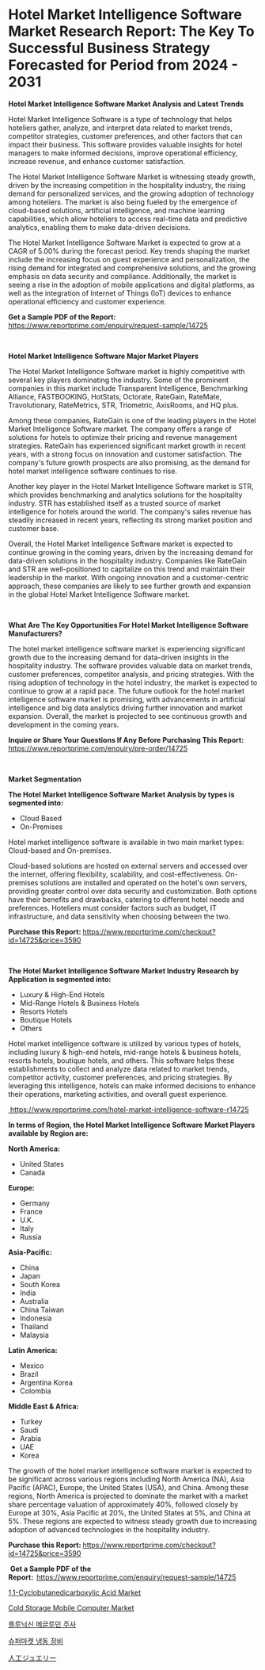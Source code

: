 <p><h1>Hotel Market Intelligence Software Market Research Report: The Key To Successful Business Strategy Forecasted for Period from 2024 - 2031</h1></p><p><strong>Hotel Market Intelligence Software Market Analysis and Latest Trends</strong></p>
<p><p>Hotel Market Intelligence Software is a type of technology that helps hoteliers gather, analyze, and interpret data related to market trends, competitor strategies, customer preferences, and other factors that can impact their business. This software provides valuable insights for hotel managers to make informed decisions, improve operational efficiency, increase revenue, and enhance customer satisfaction.</p><p>The Hotel Market Intelligence Software Market is witnessing steady growth, driven by the increasing competition in the hospitality industry, the rising demand for personalized services, and the growing adoption of technology among hoteliers. The market is also being fueled by the emergence of cloud-based solutions, artificial intelligence, and machine learning capabilities, which allow hoteliers to access real-time data and predictive analytics, enabling them to make data-driven decisions.</p><p>The Hotel Market Intelligence Software Market is expected to grow at a CAGR of 5.00% during the forecast period. Key trends shaping the market include the increasing focus on guest experience and personalization, the rising demand for integrated and comprehensive solutions, and the growing emphasis on data security and compliance. Additionally, the market is seeing a rise in the adoption of mobile applications and digital platforms, as well as the integration of Internet of Things (IoT) devices to enhance operational efficiency and customer experience.</p></p>
<p><strong>Get a Sample PDF of the Report:&nbsp;</strong> <a href="https://www.reportprime.com/enquiry/request-sample/14725">https://www.reportprime.com/enquiry/request-sample/14725</a></p>
<p>&nbsp;</p>
<p><strong>Hotel Market Intelligence Software Major Market Players</strong></p>
<p><p>The Hotel Market Intelligence Software market is highly competitive with several key players dominating the industry. Some of the prominent companies in this market include Transparent Intelligence, Benchmarking Alliance, FASTBOOKING, HotStats, Octorate, RateGain, RateMate, Travolutionary, RateMetrics, STR, Triometric, AxisRooms, and HQ plus.</p><p>Among these companies, RateGain is one of the leading players in the Hotel Market Intelligence Software market. The company offers a range of solutions for hotels to optimize their pricing and revenue management strategies. RateGain has experienced significant market growth in recent years, with a strong focus on innovation and customer satisfaction. The company's future growth prospects are also promising, as the demand for hotel market intelligence software continues to rise.</p><p>Another key player in the Hotel Market Intelligence Software market is STR, which provides benchmarking and analytics solutions for the hospitality industry. STR has established itself as a trusted source of market intelligence for hotels around the world. The company's sales revenue has steadily increased in recent years, reflecting its strong market position and customer base.</p><p>Overall, the Hotel Market Intelligence Software market is expected to continue growing in the coming years, driven by the increasing demand for data-driven solutions in the hospitality industry. Companies like RateGain and STR are well-positioned to capitalize on this trend and maintain their leadership in the market. With ongoing innovation and a customer-centric approach, these companies are likely to see further growth and expansion in the global Hotel Market Intelligence Software market.</p></p>
<p>&nbsp;</p>
<p><strong>What Are The Key Opportunities For Hotel Market Intelligence Software Manufacturers?</strong></p>
<p><p>The hotel market intelligence software market is experiencing significant growth due to the increasing demand for data-driven insights in the hospitality industry. The software provides valuable data on market trends, customer preferences, competitor analysis, and pricing strategies. With the rising adoption of technology in the hotel industry, the market is expected to continue to grow at a rapid pace. The future outlook for the hotel market intelligence software market is promising, with advancements in artificial intelligence and big data analytics driving further innovation and market expansion. Overall, the market is projected to see continuous growth and development in the coming years.</p></p>
<p><strong>Inquire or Share Your Questions If Any Before Purchasing This Report:</strong> <a href="https://www.reportprime.com/enquiry/pre-order/14725">https://www.reportprime.com/enquiry/pre-order/14725</a></p>
<p>&nbsp;</p>
<p><strong>Market Segmentation</strong></p>
<p><strong>The Hotel Market Intelligence Software Market Analysis by types is segmented into:</strong></p>
<p><ul><li>Cloud Based</li><li>On-Premises</li></ul></p>
<p><p>Hotel market intelligence software is available in two main market types: Cloud-based and On-premises. </p><p>Cloud-based solutions are hosted on external servers and accessed over the internet, offering flexibility, scalability, and cost-effectiveness. On-premises solutions are installed and operated on the hotel's own servers, providing greater control over data security and customization. Both options have their benefits and drawbacks, catering to different hotel needs and preferences. Hoteliers must consider factors such as budget, IT infrastructure, and data sensitivity when choosing between the two.</p></p>
<p><strong>Purchase this Report:&nbsp;</strong><a href="https://www.reportprime.com/checkout?id=14725&price=3590">https://www.reportprime.com/checkout?id=14725&price=3590</a></p>
<p>&nbsp;</p>
<p><strong>The Hotel Market Intelligence Software Market Industry Research by Application is segmented into:</strong></p>
<p><ul><li>Luxury & High-End Hotels</li><li>Mid-Range Hotels & Business Hotels</li><li>Resorts Hotels</li><li>Boutique Hotels</li><li>Others</li></ul></p>
<p><p>Hotel market intelligence software is utilized by various types of hotels, including luxury & high-end hotels, mid-range hotels & business hotels, resorts hotels, boutique hotels, and others. This software helps these establishments to collect and analyze data related to market trends, competitor activity, customer preferences, and pricing strategies. By leveraging this intelligence, hotels can make informed decisions to enhance their operations, marketing activities, and overall guest experience.</p></p>
<p><a href="https://www.reportprime.com/hotel-market-intelligence-software-r14725">&nbsp;https://www.reportprime.com/hotel-market-intelligence-software-r14725</a></p>
<p><strong>In terms of Region, the Hotel Market Intelligence Software Market Players available by Region are:</strong></p>
<p>
    <p> <strong> North America: </strong>
        <ul>
            <li>United States</li>
            <li>Canada</li>
        </ul>
        </p> 
    <p> <strong> Europe: </strong>
        <ul>
            <li>Germany</li>
            <li>France</li>
            <li>U.K.</li>
            <li>Italy</li>
            <li>Russia</li>
        </ul>
        </p> 
    <p> <strong> Asia-Pacific: </strong>
        <ul>
            <li>China</li>
            <li>Japan</li>
            <li>South Korea</li>
            <li>India</li>
            <li>Australia</li>
            <li>China Taiwan</li>
            <li>Indonesia</li>
            <li>Thailand</li>
            <li>Malaysia</li>
        </ul>
        </p> 
    <p> <strong> Latin America: </strong>
        <ul>
            <li>Mexico</li>
            <li>Brazil</li>
            <li>Argentina Korea</li>
            <li>Colombia</li>
        </ul>
        </p> 
    <p> <strong> Middle East & Africa: </strong>
        <ul>
            <li>Turkey</li>
            <li>Saudi</li>
            <li>Arabia</li>
            <li>UAE</li>
            <li>Korea</li>
        </ul>
    </p>
    </p>
<p><p>The growth of the hotel market intelligence software market is expected to be significant across various regions including North America (NA), Asia Pacific (APAC), Europe, the United States (USA), and China. Among these regions, North America is projected to dominate the market with a market share percentage valuation of approximately 40%, followed closely by Europe at 30%, Asia Pacific at 20%, the United States at 5%, and China at 5%. These regions are expected to witness steady growth due to increasing adoption of advanced technologies in the hospitality industry.</p></p>
<p><strong>Purchase this Report: </strong><a href="https://www.reportprime.com/checkout?id=14725&price=3590">https://www.reportprime.com/checkout?id=14725&price=3590</a></p>
<p>&nbsp;<strong>Get a Sample PDF of the Report:&nbsp;&nbsp;</strong><a href="https://www.reportprime.com/enquiry/request-sample/14725">https://www.reportprime.com/enquiry/request-sample/14725</a></p>
<p><strong></strong></p>
<p><p><a href="https://medium.com/@sean.peake0978/1-1-cyclobutanedicarboxylic-acid-market-size-share-analysis-growth-trends-forecasts-2024-e04d57bd1134">1,1-Cyclobutanedicarboxylic Acid Market</a></p><p><a href="https://medium.com/@kelleebernier1851/global-cold-storage-mobile-computer-market-by-product-type-by-application-by-region-and-companies-497000ca21e0">Cold Storage Mobile Computer Market</a></p><p><a href="https://medium.com/@josefarice/%EA%B8%80%EB%A1%9C%EB%B2%8C-%ED%94%8C%EB%A3%A8%EB%8B%89%EC%8B%A0-%EB%A9%94%EA%B8%80%EB%A3%A8%EB%AF%BC-%EC%A3%BC%EC%82%AC-%EC%8B%9C%EC%9E%A5-%EA%B7%9C%EB%AA%A8-%EB%B0%8F-%EC%8B%9C%EC%9E%A5-%EB%8F%99%ED%96%A5-%EB%B6%84%EC%84%9D-%EC%A7%80%EC%97%AD%EC%A0%81-%EC%A0%84%EB%A7%9D-%EA%B2%BD%EC%9F%81-%EC%A0%84%EB%9E%B5-%EC%98%88%EC%B8%A1-2024%EB%85%84%EB%B6%80%ED%84%B0-2031%EB%85%84%EA%B9%8C%EC%A7%80-41ca35bfb630">플루닉신 메글루민 주사</a></p><p><a href="https://medium.com/@earnesteidenreichja/%EC%8A%88%ED%8D%BC%EB%A7%88%EC%BC%93-%EB%83%89%EC%9E%A5-%EC%9E%A5%EB%B9%84-%EC%8B%9C%EC%9E%A5-%EA%B8%80%EB%A1%9C%EB%B2%8C-%EB%B0%8F-%EC%A7%80%EC%97%AD-%EB%B6%84%EC%84%9D-%EC%A7%80%EC%97%AD-%EA%B5%AD%EA%B0%80-%EC%88%98%EC%A4%80%EC%9D%98-%EB%B6%84%EC%84%9D-%EB%B0%8F-%EA%B2%BD%EC%9F%81-%ED%99%98%EA%B2%BD%EC%97%90-%EC%A4%91%EC%A0%90%EC%9D%84-%EB%91%94-%ED%9B%84%EB%A0%A8-052439c0c086">슈퍼마켓 냉동 장비</a></p><p><a href="https://medium.com/@jasoniller59/%E4%BA%BA%E5%B7%A5%E5%AE%9D%E7%9F%B3%E5%B8%82%E5%A0%B4%E3%81%AE%E3%83%88%E3%83%AC%E3%83%B3%E3%83%89%E3%81%A8%E5%88%86%E6%9E%90-%E5%B0%86%E6%9D%A5%E3%81%AE%E6%88%90%E9%95%B7%E3%81%AE%E3%81%9F%E3%82%81%E3%81%AE%E6%A9%9F%E4%BC%9A%E3%81%A8%E8%AA%B2%E9%A1%8C-2024%E5%B9%B4-2031%E5%B9%B4-9c9f0741b0df">人工ジュエリー</a></p></p>